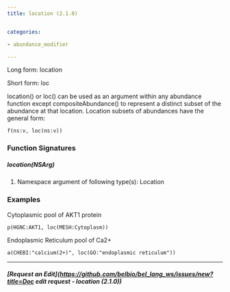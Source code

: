 ```yaml
---
title: location (2.1.0)


categories:

- abundance_modifier

---
```

<!-- COMPUTER GENERATED PAGE!!! DO NOT EDIT DIRECTLY  -->
<!--    must be changed in scripts/templates.py which is processed by scripts/update_refs.py -->

Long form: location

Short form: loc

location() or loc() can be used as an argument within any abundance function except compositeAbundance() to represent a distinct subset of the abundance at that location. Location subsets of abundances have the general form:

`f(ns:v, loc(ns:v))`




### Function Signatures

##### location(NSArg)

1. Namespace argument of following type(s): Location



### Examples


Cytoplasmic pool of AKT1 protein

    p(HGNC:AKT1, loc(MESH:Cytoplasm))


Endoplasmic Reticulum pool of Ca2+

    a(CHEBI:"calcium(2+)", loc(GO:"endoplasmic reticulum"))



---
##### [Request an Edit](https://github.com/belbio/bel_lang_ws/issues/new?title=Doc edit request - location (2.1.0))
